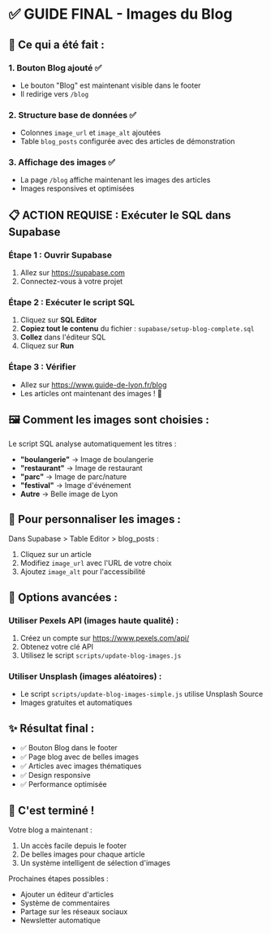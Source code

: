 # ✅ GUIDE FINAL - Images du Blog

## 🎯 Ce qui a été fait :

### 1. **Bouton Blog ajouté** ✅
- Le bouton "Blog" est maintenant visible dans le footer
- Il redirige vers `/blog`

### 2. **Structure base de données** ✅
- Colonnes `image_url` et `image_alt` ajoutées
- Table `blog_posts` configurée avec des articles de démonstration

### 3. **Affichage des images** ✅
- La page `/blog` affiche maintenant les images des articles
- Images responsives et optimisées

## 📋 ACTION REQUISE : Exécuter le SQL dans Supabase

### Étape 1 : Ouvrir Supabase
1. Allez sur https://supabase.com
2. Connectez-vous à votre projet

### Étape 2 : Exécuter le script SQL
1. Cliquez sur **SQL Editor**
2. **Copiez tout le contenu** du fichier : `supabase/setup-blog-complete.sql`
3. **Collez** dans l'éditeur SQL
4. Cliquez sur **Run**

### Étape 3 : Vérifier
- Allez sur https://www.guide-de-lyon.fr/blog
- Les articles ont maintenant des images ! 🎉

## 🖼️ Comment les images sont choisies :

Le script SQL analyse automatiquement les titres :
- **"boulangerie"** → Image de boulangerie
- **"restaurant"** → Image de restaurant
- **"parc"** → Image de parc/nature
- **"festival"** → Image d'événement
- **Autre** → Belle image de Lyon

## 📸 Pour personnaliser les images :

Dans Supabase > Table Editor > blog_posts :
1. Cliquez sur un article
2. Modifiez `image_url` avec l'URL de votre choix
3. Ajoutez `image_alt` pour l'accessibilité

## 🚀 Options avancées :

### Utiliser Pexels API (images haute qualité) :
1. Créez un compte sur https://www.pexels.com/api/
2. Obtenez votre clé API
3. Utilisez le script `scripts/update-blog-images.js`

### Utiliser Unsplash (images aléatoires) :
- Le script `scripts/update-blog-images-simple.js` utilise Unsplash Source
- Images gratuites et automatiques

## ✨ Résultat final :

- ✅ Bouton Blog dans le footer
- ✅ Page blog avec de belles images
- ✅ Articles avec images thématiques
- ✅ Design responsive
- ✅ Performance optimisée

## 🎉 C'est terminé !

Votre blog a maintenant :
1. Un accès facile depuis le footer
2. De belles images pour chaque article
3. Un système intelligent de sélection d'images

Prochaines étapes possibles :
- Ajouter un éditeur d'articles
- Système de commentaires
- Partage sur les réseaux sociaux
- Newsletter automatique